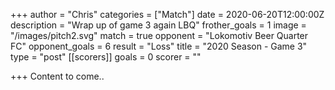 +++
author = "Chris"
categories = ["Match"]
date = 2020-06-20T12:00:00Z
description = "Wrap up of game 3 again LBQ"
frother_goals = 1
image = "/images/pitch2.svg"
match = true
opponent = "Lokomotiv Beer Quarter FC"
opponent_goals = 6
result = "Loss"
title = "2020 Season - Game 3"
type = "post"
[[scorers]]
goals = 0
scorer = ""

+++
Content to come..
